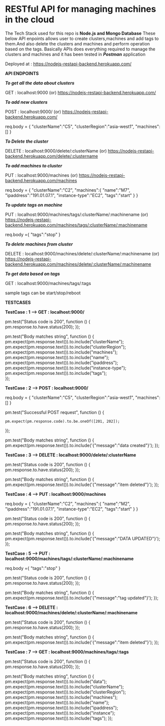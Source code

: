 # RESTful API for managing machines in the cloud

<b><strong></strong></b>

The Tech Stack used for this repo is **Node.js and Mongo Database**
These below API enpoints allows user to create clusters,machines and add tags to them.And also delete the clusters and machines and perform operation based on the tags.
Basically APIs does everything required to manage the clusters and machines and it has been tested in _**Postman**_ application


Deployed at : https://nodejs-restapi-backend.herokuapp.com/

**API ENDPOINTS**

<b>_To get all the data about clusters_</b>

GET : localhost:9000 (or) https://nodejs-restapi-backend.herokuapp.com/


<b>_To add new clusters_</b>

POST : localhost:9000/ (or) https://nodejs-restapi-backend.herokuapp.com/

req.body = {
    "clusterName":"C5",
    "clusterRegion":"asia-west1",
    "machines":[]
}

<b>_To Delete the cluster_</b>

DELETE : localhost:9000/delete/:clusterName (or) https://nodejs-restapi-backend.herokuapp.com/delete/:clustername

<b>_To add machines to cluster_</b>

PUT : localhost:9000/machines (or) https://nodejs-restapi-backend.herokuapp.com/machines

req.body =  {
    "clusterName":"C2",
    "machines":{
        "name":"M7",
        "ipaddress":"191.01.07.1",
        "instance-type":"EC2",
        "tags":"start"
        }
}

<b>_To update tags on machine_</b>

PUT : localhost:9000/machines/tags/:clusterName/:machinename (or) https://nodejs-restapi-backend.herokuapp.com/machines/tags/:clusterName/:machinename

req.body ={
    "tags":"stop"
} 

<b>_To delete machines from cluster_</b>

DELETE : localhost:9000/machines/delete/:clusterName/:machinename (or) https://nodejs-restapi-backend.herokuapp.com/machines/delete/:clusterName/:machinename

<b>_To get data based on tags_</b>

GET : localhost:9000/machines/tags/:tags

sample tags can be start/stop/reboot


**TESTCASES**

**TestCase : 1 -->  GET : localhost:9000/**


pm.test("Status code is 200", function () {
    pm.response.to.have.status(200);
});

pm.test("Body matches string", function () {
    pm.expect(pm.response.text()).to.include("clusterName");
    pm.expect(pm.response.text()).to.include("clusterRegion");
    pm.expect(pm.response.text()).to.include("machines");
    pm.expect(pm.response.text()).to.include("name");
     pm.expect(pm.response.text()).to.include("ipaddress");
      pm.expect(pm.response.text()).to.include("instance-type");
       pm.expect(pm.response.text()).to.include("tags");  
});

**TestCase : 2 -->  POST : localhost:9000/**

req.body = {
    "clusterName":"C5",
    "clusterRegion":"asia-west1",
    "machines":[]
}

pm.test("Successful POST request", function () {

    pm.expect(pm.response.code).to.be.oneOf([201, 202]);

});

pm.test("Body matches string", function () {
    pm.expect(pm.response.text()).to.include('{"message":"data created"}');
});

**TestCase : 3 -->  DELETE : localhost:9000/delete/:clusterName**

pm.test("Status code is 200", function () {
    pm.response.to.have.status(200);
});

pm.test("Body matches string", function () {
    pm.expect(pm.response.text()).to.include('{"message":"item deleted"}');
});

**TestCase : 4 -->  PUT : localhost:9000/machines**

req.body = {
    "clusterName":"C2",
    "machines":{
        "name":"M2",
        "ipaddress":"191.01.07.1",
        "instance-type":"EC2",
        "tags":"start"
    }
}

pm.test("Status code is 200", function () {
    pm.response.to.have.status(200);
});

pm.test("Body matches string", function () {
    pm.expect(pm.response.text()).to.include('{"message":"DATA UPDATED"}');
});

**TestCase : 5 -->  PUT : localhost:9000/machines/tags/:clusterName/:machinename**


req.body ={
    "tags":"stop"
} 


pm.test("Status code is 200", function () {
    pm.response.to.have.status(200);
});

pm.test("Body matches string", function () {
    pm.expect(pm.response.text()).to.include('{"message":"tag updated"}');
});

**TestCase : 6 -->  DELETE : localhost:9000/machines/delete/:clusterName/:machinename**

pm.test("Status code is 200", function () {
    pm.response.to.have.status(200);
});

pm.test("Body matches string", function () {
    pm.expect(pm.response.text()).to.include('{"message":"item deleted"}');
});


**TestCase : 7 -->  GET : localhost:9000/machines/tags/:tags**

pm.test("Status code is 200", function () {
    pm.response.to.have.status(200);
});

pm.test("Body matches string", function () {
    pm.expect(pm.response.text()).to.include("data");
     pm.expect(pm.response.text()).to.include("clusterName");
      pm.expect(pm.response.text()).to.include("clusterRegion");
       pm.expect(pm.response.text()).to.include("machines");
        pm.expect(pm.response.text()).to.include("name");
         pm.expect(pm.response.text()).to.include("ipaddress");
          pm.expect(pm.response.text()).to.include("instance");
           pm.expect(pm.response.text()).to.include("tags");
});






